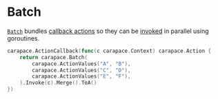 # Batch

[`Batch`](https://pkg.go.dev/github.com/rsteube/carapace#Batch) bundles [callback actions](./action/actionCallback.md) so they can be [invoked](https://pkg.go.dev/github.com/rsteube/carapace#Action.Invoke) in parallel using goroutines.

```go
carapace.ActionCallback(func(c carapace.Context) carapace.Action {
	return carapace.Batch(
		carapace.ActionValues("A", "B"),
		carapace.ActionValues("C", "D"),
		carapace.ActionValues("E", "F"),
	).Invoke(c).Merge().ToA()
})
```
